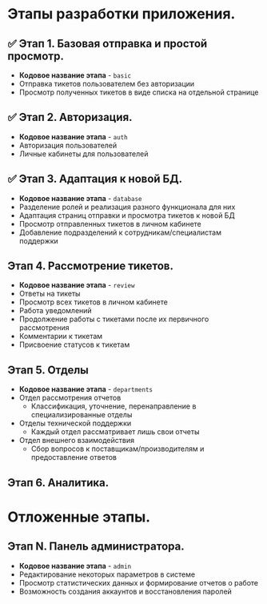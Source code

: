 # Этапы разработки приложения.

## ✅ Этап 1. Базовая отправка и простой просмотр.
- **Кодовое название этапа** - `basic`
- Отправка тикетов пользователем без авторизации
- Просмотр полученных тикетов в виде списка на отдельной странице

## ✅ Этап 2. Авторизация.
- **Кодовое название этапа** - `auth`
- Авторизация пользователей
- Личные кабинеты для пользователей

## ✅ Этап 3. Адаптация к новой БД.
- **Кодовое название этапа** - `database`
- Разделение ролей и реализация разного функционала для них
- Адаптация страниц отправки и просмотра тикетов к новой БД
- Просмотр отправленных тикетов в личном кабинете
- Добавление подразделений к сотрудникам/специалистам поддержки

## Этап 4. Рассмотрение тикетов.
- **Кодовое название этапа** - `review`
- Ответы на тикеты
- Просмотр всех тикетов в личном кабинете
- Работа уведомлений
- Продолжение работы с тикетами после их первичного рассмотрения
- Комментарии к тикетам
- Присвоение статусов к тикетам

## Этап 5. Отделы
- **Кодовое название этапа** - `departments`
- Отдел рассмотрения отчетов
    - Классификация, уточнение, перенаправление в специализированные отделы
- Отделы технической поддержки
    - Каждый отдел рассматривает лишь свои отчеты
- Отдел внешнего взаимодействия
    - Сбор вопросов к поставщикам/производителям и предоставление ответов

## Этап 6. Аналитика.

# Отложенные этапы.
## Этап N. Панель администратора.
- **Кодовое название этапа** - `admin`
- Редактирование некоторых параметров в системе
- Просмотр статистических данных и формирование отчетов о работе
- Возможность создания аккаунтов и восстановления паролей
